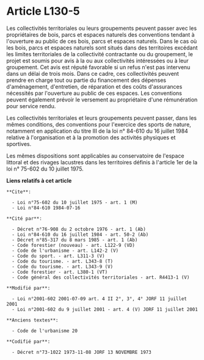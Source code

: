 # Article L130-5

Les collectivités territoriales ou leurs groupements peuvent passer avec les propriétaires de bois, parcs et espaces naturels
des conventions tendant à l'ouverture au public de ces bois, parcs et espaces naturels. Dans le cas où les bois, parcs et
espaces naturels sont situés dans des territoires excédant les limites territoriales de la collectivité contractante ou du
groupement, le projet est soumis pour avis à la ou aux collectivités intéressées ou à leur groupement. Cet avis est réputé
favorable si un refus n'est pas intervenu dans un délai de trois mois. Dans ce cadre, ces collectivités peuvent prendre en
charge tout ou partie du financement des dépenses d'aménagement, d'entretien, de réparation et des coûts d'assurances
nécessités par l'ouverture au public de ces espaces. Les conventions peuvent également prévoir le versement au propriétaire
d'une rémunération pour service rendu.

Les collectivités territoriales et leurs groupements peuvent passer, dans les mêmes conditions, des conventions pour
l'exercice des sports de nature, notamment en application du titre III de la loi n° 84-610 du 16 juillet 1984 relative à
l'organisation et à la promotion des activités physiques et sportives.

Les mêmes dispositions sont applicables au conservatoire de l'espace littoral et des rivages lacustres dans les territoires
définis à l'article 1er de la loi n° 75-602 du 10 juillet 1975.

**Liens relatifs à cet article**

	**Cite**:

	  - Loi n°75-602 du 10 juillet 1975 - art. 1 (M)
	  - Loi n°84-610 1984-07-16

	**Cité par**:

	  - Décret n°76-908 du 2 octobre 1976 - art. 1 (Ab)
	  - Loi n°84-610 du 16 juillet 1984 - art. 50-2 (Ab)
	  - Décret n°85-317 du 8 mars 1985 - art. 1 (Ab)
	  - Code forestier (nouveau) - art. L122-9 (VD)
	  - Code de l'urbanisme - art. L142-2 (V)
	  - Code du sport. - art. L311-3 (V)
	  - Code du tourisme. - art. L343-8 (T)
	  - Code du tourisme. - art. L343-9 (V)
	  - Code forestier - art. L380-1 (VT)
	  - Code général des collectivités territoriales - art. R4413-1 (V)

	**Modifié par**:

	  - Loi n°2001-602 2001-07-09 art. 4 II 2°, 3°, 4° JORF 11 juillet 2001
	  - Loi n°2001-602 du 9 juillet 2001 - art. 4 (V) JORF 11 juillet 2001

	**Anciens textes**:

	  - Code de l'urbanisme 20

	**Codifié par**:

	  - Décret n°73-1022 1973-11-08 JORF 13 NOVEMBRE 1973
